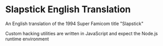 # Slapstick English Translation

An English translation of the 1994 Super Famicom title "Slapstick"

Custom hacking utilities are written in JavaScript and expect the Node.js runtime environment
